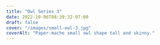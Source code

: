 ```yaml
---
title: "Owl Series 3"
date: 2022-10-06T08:39:32-07:00
draft: false
cover: "/images/small-owl-3.jpg"
coverAlt: "Paper-mache small owl shape tall and skinny."
---
```


